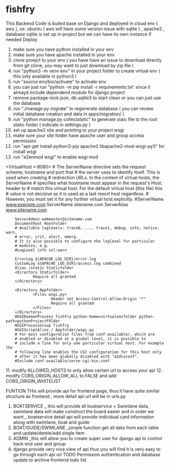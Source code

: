 # fishfry
This Backend Code is builed base on Django and deployed in cloud env ( aws ), os: ubuntu ( aws will have some version issue with sqlite ) , apache2 , database sqlite is set up in project but we can have its own instance if needed 
Deploy
1. make sure you have python installed in your env
2. make sure you have apache installed in your env
3. clone proejct to your env ( you have have an issue to download directly from git clone, you may want to just download by zip file ) 
4. run "python3 -m venv env" in your project folder to create virtual env ( this only available in python3 ) 
5. run "source env/bin/activate" to activate env 
6. you can just run "python -m pip install -r requirements.txt' since it alreayd include dependend module for django project 
7. remove package-lock.json, db.sqlite3 to start clean or you can just use the database 
8. run "./manage.py migrate" to regenerate database ( you can review initial database creation and data in apps/migration/ )
9. run "python manage.py collectstatic" to generate staic file to the root static folder ( indicate in settings.py ) 
10. set up apache2 site and pointing to your project wsgi
11. make sure your site folder have apache user and group access permission
12. run "apt-get install python3-pip apache2 libapache2-mod-wsgi-py3" for install wsgi 
13. run "a2enmod wsgi" to enable wsgi mod

<VirtualHost *:8080>
        # The ServerName directive sets the request scheme, hostname and port that
        # the server uses to identify itself. This is used when creating
        # redirection URLs. In the context of virtual hosts, the ServerName
        # specifies what hostname must appear in the request's Host: header to
        # match this virtual host. For the default virtual host (this file) this
        # value is not decisive as it is used as a last resort host regardless.
        # However, you must set it for any further virtual host explicitly.
        #ServerName www.example.com
        ServerName sitename.com
        ServerAlias www.sitename.com

        ServerAdmin webmaster@sitename.com
        DocumentRoot RootFolder
        # Available loglevels: trace8, ..., trace1, debug, info, notice, warn,
        # error, crit, alert, emerg.
        # It is also possible to configure the loglevel for particular
        # modules, e.g.
        #LogLevel info ssl:warn

        ErrorLog ${APACHE_LOG_DIR}/error.log
        CustomLog ${APACHE_LOG_DIR}/access.log combined
        Alias /static Staticfolder
        <Directory Staticfolder>
                Require all granted
        </Directory>

        <Directory Appfolder>
                <Files wsgi.py>
                        Header set Access-Control-Allow-Origin "*"
                        Require all granted
                </Files>
        </Directory>
        WSGIDaemonProcess fishfry python-home=virtualenvfolder python-path=pythonProjectFOlder
        WSGIProcessGroup fishfry
        WSGIScriptAlias / Appfolder/wsgi.py
        # For most configuration files from conf-available/, which are
        # enabled or disabled at a global level, it is possible to
        # include a line for only one particular virtual host. For example the
        # following line enables the CGI configuration for this host only
        # after it has been globally disabled with "a2disconf".
        #Include conf-available/serve-cgi-bin.conf
</VirtualHost>
11. modify ALLOWED_HOSTS to only allow certain url to access your api 
12. modify CORS_ORIGIN_ALLOW_ALL to FALSE and add CORS_ORIGIN_WHITELIST

FUNTION
THis will provide api for frontend page, thus it have quite similar structure as frontend , more detail api url will be in urls.py 
1. BOATSERVICE
_ this will provide all boatservice + Swimlane data, swimlane data will make construct the board easier and in order we want 
_ boatservice detail api will provide individual card information along with swimlane, boat and guide 
2. BOAT/GUIDE/SWIMLANE
_simple function get all data from each table and update/detele/add single item 
3. ADMIN
_this will allow you to create super user for django api to control back end user and group
4. django provide very nice view of api thus you will find it is very easy to go through each api url 
TODO
Permission authentication and database update to archive frontend todo list

